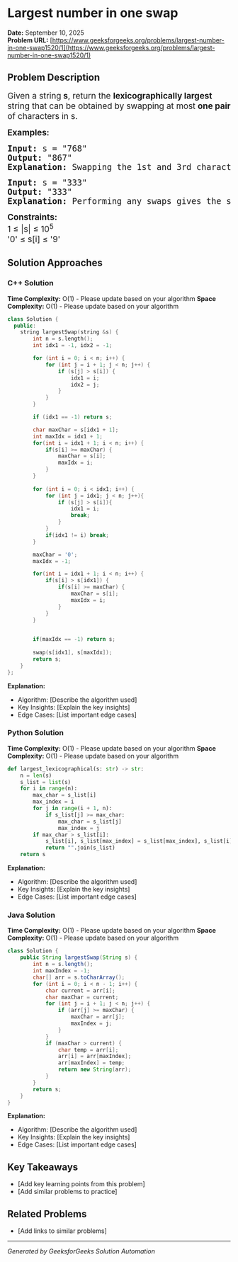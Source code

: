 # Largest number in one swap

**Date:** September 10, 2025  
**Problem URL:** [https://www.geeksforgeeks.org/problems/largest-number-in-one-swap1520/1](https://www.geeksforgeeks.org/problems/largest-number-in-one-swap1520/1)

## Problem Description

<p><span style="font-size: 14pt;">Given a string<strong> s</strong>, return the <strong>lexicographically largest</strong> string that can be obtained by swapping at most <strong>one pair</strong> of characters in s.</span></p>
<p><span style="font-size: 14pt;"><strong>Examples:</strong></span></p>
<pre><span style="font-size: 14pt;"><strong>Input: </strong>s = "768"
<strong>Output: </strong>"867"
<strong>Explanation: </strong>Swapping the 1st and 3rd characters(7 and 8 respectively), gives the lexicographically largest string.</span></pre>
<pre><span style="font-size: 14pt;"><strong>Input: </strong>s = "333"
<strong>Output: </strong>"333"
<strong>Explanation: </strong>Performing any swaps gives the same result i.e "333".
</span></pre>
<p><span style="font-size: 14pt;"><strong style="font-size: 14pt;">Constraints:</strong><br /><span style="font-size: 14pt;">1 &le; |s| &le; 10<sup>5</sup><br />'0'&nbsp;</span></span><span style="font-size: 18.6667px;">&le; s[i]&nbsp;&le; '9'</span></p>

## Solution Approaches

### C++ Solution

**Time Complexity:** O(1) - Please update based on your algorithm
**Space Complexity:** O(1) - Please update based on your algorithm

```cpp
class Solution {
  public:
    string largestSwap(string &s) {
        int n = s.length();
        int idx1 = -1, idx2 = -1;

        for (int i = 0; i < n; i++) {
            for (int j = i + 1; j < n; j++) {
                if (s[j] > s[i]) {
                    idx1 = i;
                    idx2 = j;
                }
            }
        }

        if (idx1 == -1) return s;

        char maxChar = s[idx1 + 1];
        int maxIdx = idx1 + 1;
        for(int i = idx1 + 1; i < n; i++) {
            if(s[i] >= maxChar) {
                maxChar = s[i];
                maxIdx = i;
            }
        }
        
        for (int i = 0; i < idx1; i++) {
            for (int j = idx1; j < n; j++){
                if (s[j] > s[i]){
                    idx1 = i;
                    break;
                }
            }
            if(idx1 != i) break;
        }

        maxChar = '0';
        maxIdx = -1;

        for(int i = idx1 + 1; i < n; i++) {
            if(s[i] > s[idx1]) {
                if(s[i] >= maxChar) {
                    maxChar = s[i];
                    maxIdx = i;
                }
            }
        }
        

        if(maxIdx == -1) return s;
        
        swap(s[idx1], s[maxIdx]);
        return s;
    }
};
```

**Explanation:**
- Algorithm: [Describe the algorithm used]
- Key Insights: [Explain the key insights]
- Edge Cases: [List important edge cases]

### Python Solution

**Time Complexity:** O(1) - Please update based on your algorithm
**Space Complexity:** O(1) - Please update based on your algorithm

```python
def largest_lexicographical(s: str) -> str:
    n = len(s)
    s_list = list(s)
    for i in range(n):
        max_char = s_list[i]
        max_index = i
        for j in range(i + 1, n):
            if s_list[j] >= max_char:
                max_char = s_list[j]
                max_index = j
        if max_char > s_list[i]:
            s_list[i], s_list[max_index] = s_list[max_index], s_list[i]
            return "".join(s_list)
    return s
```

**Explanation:**
- Algorithm: [Describe the algorithm used]
- Key Insights: [Explain the key insights]
- Edge Cases: [List important edge cases]

### Java Solution

**Time Complexity:** O(1) - Please update based on your algorithm
**Space Complexity:** O(1) - Please update based on your algorithm

```java
class Solution {
    public String largestSwap(String s) {
        int n = s.length();
        int maxIndex = -1;
        char[] arr = s.toCharArray();
        for (int i = 0; i < n - 1; i++) {
            char current = arr[i];
            char maxChar = current;
            for (int j = i + 1; j < n; j++) {
                if (arr[j] >= maxChar) {
                    maxChar = arr[j];
                    maxIndex = j;
                }
            }
            if (maxChar > current) {
                char temp = arr[i];
                arr[i] = arr[maxIndex];
                arr[maxIndex] = temp;
                return new String(arr);
            }
        }
        return s;
    }
}
```

**Explanation:**
- Algorithm: [Describe the algorithm used]
- Key Insights: [Explain the key insights]
- Edge Cases: [List important edge cases]

## Key Takeaways

- [Add key learning points from this problem]
- [Add similar problems to practice]

## Related Problems

- [Add links to similar problems]

---
*Generated by GeeksforGeeks Solution Automation*
